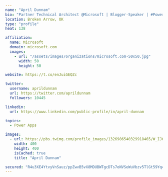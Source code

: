 ```yaml
---
name: "April Dunnam"
bio: "Partner Technical Architect @Microsoft | Blogger-Speaker | #PowerApps, #PowerAutomate, #Office365, #SharePoint | #WIT | #Karaoke Queen"
location: Broken Arrow, OK
type: "profile"
heat: 138

affiliation:
  name: Microsoft
  domain: microsoft.com
  images:
    - url: "/assets/images/organizations/microsoft.com-50x50.jpg"
      width: 50
      height: 50

website: https://t.co/enJuiGEQZc

twitter:
  username: aprildunnam
  url: https://twitter.com/aprildunnam
  followers: 10445

linkedin:
  url: https://www.linkedin.com/public-profile/in/april-dunnam

topics:
  - Power Apps

images:
  - url: https://pbs.twimg.com/profile_images/1326986540329918465/W_IJ6Ih2_400x400.jpg
    width: 400
    height: 400
    isCached: true
    title: "April Dunnam"

secured: "R4u3XE4YtvyVnSauz/ppZwvB5vX8MDUBWTgcDTs7oNVSeWuVbzv5TlGt59Yq4y+NQ6ImvaRYGj/CczjwDWBBzM66DcBlgbTY4tOp+8SgZEH75xi1/ojmkMfxUtT4BzPkxEdyKnVLdwndvJV7jUuVT5RpD6iJyHo32TMqtOVgWKAur1m0/ErbP9mgXC/QdIMjS0HQuqZUUQEcNI0MlDiSLF1ryoBYylTwIAPR3oDfCwDiiWTsm797vfLLCCHBuWaBpJKzJiKR6KM8jkUe5X2GRJFCv0M+7ZZn9lN+0HEAixXz7f0Mk5m0Hnw9n1VUBSOvStgKeTwzP66AOjDYCl2SDBOPf85CGmP1Imrzu0iI+0BhhmQAccUEJJyu8D3F61uTAtmNAWuiyR9TrA7jzECyeYYnnq/n2JE0ampgerYAXj8=;gkA0DOgSaTrdRioTifzWEA=="
---
```


